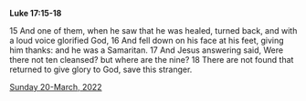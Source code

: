 **Luke 17:15-18**

15 And one of them, when he saw that he was healed, turned back, and with a loud voice glorified God, 16 And fell down on his face at his feet, giving him thanks: and he was a Samaritan. 17 And Jesus answering said, Were there not ten cleansed? but where are the nine? 18 There are not found that returned to give glory to God, save this stranger.

[Sunday 20-March, 2022](https://t.me/s/daily_scripture)
